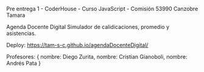 Pre entrega 1 - CoderHouse - Curso JavaScript - Comisión 53990
Canzobre Tamara

Agenda Docente Digital 
Simulador de calidicaciones, promedio y asistencias.

Deploy:
https://tam-s-c.github.io/agendaDocenteDigital/

Profesores: {
nombre: Diego Zurita, 
nombre: Cristian Gianoboli,
nombre: Andrés Pata }
